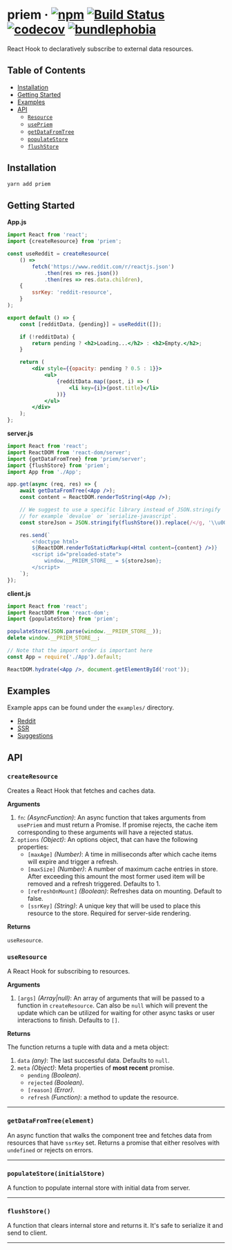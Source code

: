 # priem · [![npm][1]][2] [![Build Status][3]][4] [![codecov][5]][6] [![bundlephobia][7]][8]

React Hook to declaratively subscribe to external data resources.

## Table of Contents

-   [Installation](#installation)
-   [Getting Started](#getting-started)
-   [Examples](#examples)
-   [API](#api)
    -   [`Resource`](#resource)
    -   [`usePriem`](#usepriem)
    -   [`getDataFromTree`](#getdatafromtreecomponent)
    -   [`populateStore`](#populatestoreinitialstore)
    -   [`flushStore`](#flishstore)

## Installation

```bash
yarn add priem
```

## Getting Started

**App.js**

```jsx
import React from 'react';
import {createResource} from 'priem';

const useReddit = createResource(
    () =>
        fetch('https://www.reddit.com/r/reactjs.json')
            .then(res => res.json())
            .then(res => res.data.children),
    {
        ssrKey: 'reddit-resource',
    }
);

export default () => {
    const [redditData, {pending}] = useReddit([]);

    if (!redditData) {
        return pending ? <h2>Loading...</h2> : <h2>Empty.</h2>;
    }

    return (
        <div style={{opacity: pending ? 0.5 : 1}}>
            <ul>
                {redditData.map((post, i) => (
                    <li key={i}>{post.title}</li>
                ))}
            </ul>
        </div>
    );
};
```

**server.js**

```jsx
import React from 'react';
import ReactDOM from 'react-dom/server';
import {getDataFromTree} from 'priem/server';
import {flushStore} from 'priem';
import App from './App';

app.get(async (req, res) => {
    await getDataFromTree(<App />);
    const content = ReactDOM.renderToString(<App />);

    // We suggest to use a specific library instead of JSON.stringify
    // for example `devalue` or `serialize-javascript`.
    const storeJson = JSON.stringify(flushStore()).replace(/</g, '\\u003c');

    res.send(`
        <!doctype html>
        ${ReactDOM.renderToStaticMarkup(<Html content={content} />)}
        <script id="preloaded-state">
            window.__PRIEM_STORE__ = ${storeJson};
        </script>
    `);
});
```

**client.js**

```jsx
import React from 'react';
import ReactDOM from 'react-dom';
import {populateStore} from 'priem';

populateStore(JSON.parse(window.__PRIEM_STORE__));
delete window.__PRIEM_STORE__;

// Note that the import order is important here
const App = require('./App').default;

ReactDOM.hydrate(<App />, document.getElementById('root'));
```

## Examples

Example apps can be found under the `examples/` directory.

-   [Reddit](https://github.com/Vlad-Zhukov/priem/tree/master/examples/reddit)
-   [SSR](https://github.com/Vlad-Zhukov/priem/tree/master/examples/ssr)
-   [Suggestions](https://github.com/Vlad-Zhukov/priem/tree/master/examples/suggestions)

## API

### `createResource`

Creates a React Hook that fetches and caches data.

**Arguments**

1.  `fn`: _(AsyncFunction)_: An async function that takes arguments from `usePriem` and must return a Promise. If
    promise rejects, the cache item corresponding to these arguments will have a rejected status.
2.  `options` _(Object)_: An options object, that can have the following properties:
    -   `[maxAge]` _(Number)_: A time in milliseconds after which cache items will expire and trigger a refresh.
    -   `[maxSize]` _(Number)_: A number of maximum cache entries in store. After exceeding this amount the most former
        used item will be removed and a refresh triggered. Defaults to 1.
    -   `[refreshOnMount]` _(Boolean)_: Refreshes data on mounting. Default to false.
    -   `[ssrKey]` _(String)_: A unique key that will be used to place this resource to the store. Required for
        server-side rendering.

**Returns**

`useResource`.

### `useResource`

A React Hook for subscribing to resources.

**Arguments**

1.  `[args]` _(Array|null)_: An array of arguments that will be passed to a function in `createResource`. Can also be
    `null` which will prevent the update which can be utilized for waiting for other async tasks or user interactions to
    finish. Defaults to `[]`.

**Returns**

The function returns a tuple with data and a meta object:

1.  `data` _(any)_: The last successful data. Defaults to `null`.
2.  `meta` _(Object)_: Meta properties of **most recent** promise.
    -   `pending` _(Boolean)_.
    -   `rejected` _(Boolean)_.
    -   `[reason]` _(Error)_.
    -   `refresh` _(Function)_: a method to update the resource.

---

### `getDataFromTree(element)`

An async function that walks the component tree and fetches data from resources that have `ssrKey` set. Returns a
promise that either resolves with `undefined` or rejects on errors.

---

### `populateStore(initialStore)`

A function to populate internal store with initial data from server.

---

### `flushStore()`

A function that clears internal store and returns it. It's safe to serialize it and send to client.

---

[1]: https://img.shields.io/npm/v/priem.svg
[2]: https://npm.im/priem
[3]: https://travis-ci.com/vlad-zhukov/priem.svg?branch=master
[4]: https://travis-ci.com/vlad-zhukov/priem
[5]: https://codecov.io/gh/vlad-zhukov/priem/branch/master/graph/badge.svg
[6]: https://codecov.io/gh/vlad-zhukov/priem
[7]: https://img.shields.io/bundlephobia/minzip/priem.svg
[8]: https://bundlephobia.com/result?p=priem
